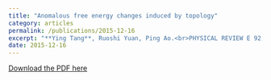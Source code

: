 ```yaml
---
title: "Anomalous free energy changes induced by topology"
category: articles
permalink: /publications/2015-12-16
excerpt: "**Ying Tang**, Ruoshi Yuan, Ping Ao.<br>PHYSICAL REVIEW E 92, 062129 (2015)"
date: 2015-12-16
---
```


[Download the PDF here](https://github.com/jamestang23/jamestang23.github.io/blob/master/8.pdf)
